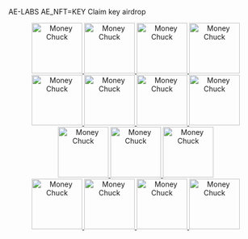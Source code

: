 AE-LABS AE_NFT=KEY Claim key airdrop



<div align="center">
  <a href="https://">
    <img src="https://github.com/Saudari/MoneyChuck/blob/main/frontend/assets/placeholders/ae_moneychuck_01.jpg" alt="Money Chuck" width="100">
  </a>
 <a href="https://">
    <img src="https://github.com/Saudari/MoneyChuck/blob/main/frontend/assets/placeholders/ae_moneychuck_02.jpg" alt="Money Chuck" width="100">
  </a>
  <a href="https://">
    <img src="https://github.com/Saudari/MoneyChuck/blob/main/frontend/assets/placeholders/ae_moneychuck_03.jpg" alt="Money Chuck" width="100">
  </a>
  <a href="https://">
    <img src="https://github.com/Saudari/MoneyChuck/blob/main/frontend/assets/placeholders/ae_moneychuck_04.jpg" alt="Money Chuck" width="100">
  </a>
  <a href="https://">
    <img src="https://github.com/Saudari/MoneyChuck/blob/main/frontend/assets/placeholders/ae_moneychuck_05.jpg" alt="Money Chuck" width="100">
  </a>
  <a href="https://">
    <img src="https://github.com/Saudari/MoneyChuck/blob/main/frontend/assets/placeholders/ae_moneychuck_06.jpg" alt="Money Chuck" width="100">
  </a>
  <a href="https://">
    <img src="https://github.com/Saudari/MoneyChuck/blob/main/frontend/assets/placeholders/ae_moneychuck_07.jpg" alt="Money Chuck" width="100">
  </a>
  <a href="https://">
    <img src="https://github.com/Saudari/MoneyChuck/blob/main/frontend/assets/placeholders/ae_moneychuck_08.jpg" alt="Money Chuck" width="100">
  </a>
  <a href="https://">
    <img src="https://github.com/Saudari/MoneyChuck/blob/main/frontend/assets/placeholders/ae_moneychuck_09.jpg" alt="Money Chuck" width="100">
  </a>
  <a href="https://">
    <img src="https://github.com/Saudari/MoneyChuck/blob/main/frontend/assets/placeholders/ae_moneychuck_10.jpg" alt="Money Chuck" width="100">
  </a>
  <a href="https://">
    <img src="https://github.com/Saudari/MoneyChuck/blob/main/frontend/assets/placeholders/ae_moneychuck_11.jpg" alt="Money Chuck" width="100">
  </a>
  <br>
   <a href="https://">
    <img src="https://github.com/Saudari/MoneyChuck/blob/main/frontend/assets/placeholders/ae_moneychuck_bg_01.jpg" alt="Money Chuck" width="100">
  </a>
 <a href="https://">
    <img src="https://github.com/Saudari/MoneyChuck/blob/main/frontend/assets/placeholders/ae_moneychuck_bg_02.jpg" alt="Money Chuck" width="100">
  </a>
  <a href="https://">
    <img src="https://github.com/Saudari/MoneyChuck/blob/main/frontend/assets/placeholders/ae_moneychuck_bg_03.jpg" alt="Money Chuck" width="100">
  </a>
  <a href="https://">
    <img src="https://github.com/Saudari/MoneyChuck/blob/main/frontend/assets/placeholders/ae_moneychuck_bg_04.jpg" alt="Money Chuck" width="100">
  </a>
</div>
